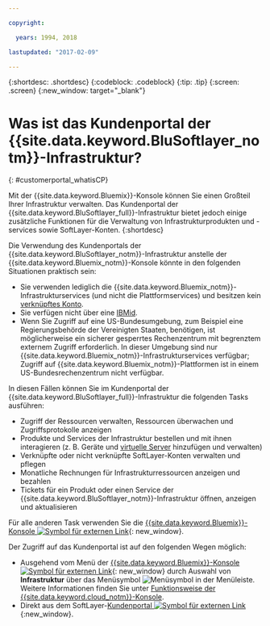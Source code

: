 ```yaml
---

copyright:

  years: 1994, 2018

lastupdated: "2017-02-09"

---
```


{:shortdesc: .shortdesc}
{:codeblock: .codeblock}
{:tip: .tip}
{:screen: .screen}
{:new_window: target="_blank"}


# Was ist das Kundenportal der {{site.data.keyword.BluSoftlayer_notm}}-Infrastruktur?
{: #customerportal_whatisCP}

Mit der {{site.data.keyword.Bluemix}}-Konsole können Sie einen Großteil Ihrer Infrastruktur verwalten. Das Kundenportal der {{site.data.keyword.BluSoftlayer_full}}-Infrastruktur bietet jedoch einige zusätzliche Funktionen für die Verwaltung von Infrastrukturprodukten und -services sowie SoftLayer-Konten.
{:shortdesc}

Die Verwendung des Kundenportals der {{site.data.keyword.BluSoftlayer_notm}}-Infrastruktur anstelle der {{site.data.keyword.Bluemix_notm}}-Konsole könnte in den folgenden Situationen praktisch sein:
  * Sie verwenden lediglich die {{site.data.keyword.Bluemix_notm}}-Infrastrukturservices (und nicht die Plattformservices) und besitzen kein [verknüpftes Konto](/docs/account/softlayerlink.html#link_user_accounts).
  * Sie verfügen nicht über eine [IBMid](/docs/account/softlayerlink.html#switchtoIBMid).
  * Wenn Sie Zugriff auf eine US-Bundesumgebung, zum Beispiel eine Regierungsbehörde der Vereinigten Staaten, benötigen, ist möglicherweise ein sicherer gesperrtes Rechenzentrum mit begrenztem externem Zugriff erforderlich. In dieser Umgebung sind nur {{site.data.keyword.Bluemix_notm}}-Infrastrukturservices verfügbar; Zugriff auf {{site.data.keyword.Bluemix_notm}}-Plattformen ist in einem US-Bundesrechenzentrum nicht verfügbar.

In diesen Fällen können Sie im Kundenportal der {{site.data.keyword.BluSoftlayer_full}}-Infrastruktur die folgenden Tasks ausführen:
  * Zugriff der Ressourcen verwalten, Ressourcen überwachen und Zugriffsprotokolle anzeigen
  * Produkte und Services der Infrastruktur bestellen und mit ihnen interagieren (z. B. Geräte und [virtuelle Server](/docs/vsi/vsi_index.html#getting-started-with-virtual-servers) hinzufügen und verwalten)
  * Verknüpfte oder nicht verknüpfte SoftLayer-Konten verwalten und pflegen
  * Monatliche Rechnungen für Infrastrukturressourcen anzeigen und bezahlen
  * Tickets für ein Produkt oder einen Service der {{site.data.keyword.BluSoftlayer_notm}}-Infrastruktur öffnen, anzeigen und aktualisieren

Für alle anderen Task verwenden Sie die [{{site.data.keyword.Bluemix}}-Konsole ![Symbol für externen Link](../icons/launch-glyph.svg)](https://console.bluemix.net){: new_window}.

Der Zugriff auf das Kundenportal ist auf den folgenden Wegen möglich:
* Ausgehend vom Menü der [{{site.data.keyword.Bluemix}}-Konsole ![Symbol für externen Link](../icons/launch-glyph.svg)](https://console.bluemix.net){: new_window} durch Auswahl von **Infrastruktur** über das Menüsymbol ![Menüsymbol](../icons/icon_hamburger.svg) in der Menüleiste.  Weitere Informationen finden Sie unter [Funktionsweise der {{site.data.keyword.cloud_notm}}-Konsole](/docs/overview/ui.html#ui).
* Direkt aus dem SoftLayer-[Kundenportal ![Symbol für externen Link](../icons/launch-glyph.svg)](https://control.softlayer.com/){:new_window}.
